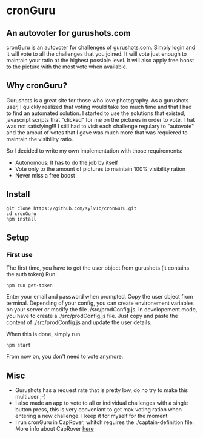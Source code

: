 # cronGuru

## An autovoter for gurushots.com

cronGuru is an autovoter for challenges of gurushots.com. Simply login and it will vote to all the challenges that you joined. It will vote just enough to maintain your ratio at the highest possible level. It will also apply free boost to the picture with the most vote when available.

## Why cronGuru?

Gurushots is a great site for those who love photography. As a gurushots user, I quickly realized that voting would take too much time and that I had to find an automated solution. I started to use the solutions that existed, javascript scripts that "clicked" for me on the pictures in order to vote. That was not satisfying!!! I still had to visit each challenge regulary to "autovote" and the amout of votes that I gave was much more that was requiered to maintain the visibility ratio.

So I decided to write my own implementation with those requirements:

- Autonomous: It has to do the job by itself
- Vote only to the amount of pictures to maintain 100% visibility ration
- Never miss a free boost

## Install

```
git clone https://github.com/sylv1b/cronGuru.git
cd cronGuru
npm install
```

## Setup

### First use

The first time, you have to get the user object from gurushots (it contains the auth token)
Run:

```
npm run get-token
```

Enter your email and password when prompted. Copy the user object from terminal. Depending of your config, you can create environement variables on your server or modify the file ./src/prodConfig.js. In developement mode, you have to create a ./src/prodConfig.js file. Just copy and paste the content of ./src/prodConfig.js and update the user details.

When this is done, simply run

```
npm start
```

From now on, you don't need to vote anymore.

## Misc

- Gurushots has a request rate that is pretty low, do no try to make this multiuser ;-)
- I also made an app to vote to all or individual challenges with a single button press, this is very conveniant to get max voting ration when entering a new challenge. I keep it for myself for the moment
- I run cronGuru in CapRover, whitch requires the ./captain-definition file. More info about CapRover [here](https://caprover.com)
